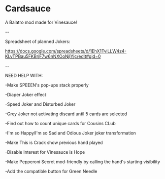 # Cardsauce
A Balatro mod made for Vinesauce!

--

Spreadsheet of planned Jokers:

https://docs.google.com/spreadsheets/d/1EhX1TviLLW4z4-KLvTPBau5FKBrjF7w6nNXOoNjIYjc/edit#gid=0

--

NEED HELP WITH:

-Make SPEEEN's pop-ups stack properly

-Diaper Joker effect

-Speed Joker and Disturbed Joker

-Grey Joker not activating discard until 5 cards are selected

-Find out how to count unique cards for Cousins CLub

-I'm so Happy/I'm so Sad and Odious Joker joker transformation

-Make This is Crack show previous hand played

-Disable Interest for Vinesauce is Hope

-Make Pepperoni Secret mod-friendly by calling the hand's starting visibility

-Add the compatible button for Green Needle
